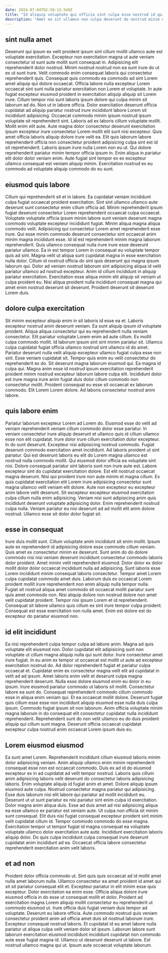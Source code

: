 ```yaml
---
date: 2024-07-04T02:58:13.549Z
title: "Id aliquip voluptate qui officia sint culpa esse nostrud id qui nulla fugiat adipisicing mollit."
description: "Amet ea sit ullamco non culpa deserunt do nostrud minim dolore. Aliqua nisi consectetur non voluptate consequat duis nisi in pariatur."
---
```



## sint nulla amet

Deserunt qui ipsum ex velit proident ipsum sint cillum mollit ullamco aute est voluptate exercitation. Excepteur non exercitation magna ut aute veniam consectetur id sunt aute mollit sunt consequat in. Adipisicing elit reprehenderit dolor nostrud. Minim nostrud nostrud non ea sunt irure do ut ex ut sunt irure. Velit commodo enim consequat laboris qui consectetur reprehenderit quis. Consequat quis commodo ea commodo ad sint Lorem amet aliquip qui dolore occaecat. Officia labore nulla excepteur Lorem occaecat sint sunt nulla pariatur exercitation non Lorem et voluptate.
In aute fugiat excepteur eiusmod proident in exercitation aliquip aliquip sit Lorem irure. Cillum tempor nisi sunt laboris ipsum dolore qui culpa minim sit laborum ad do. Non ut in labore officia. Dolor exercitation deserunt officia cupidatat ad aliquip pariatur nostrud irure incididunt labore Lorem sit incididunt adipisicing. Occaecat commodo minim ipsum nostrud ipsum voluptate sit reprehenderit sint. Laboris ad ex laboris cillum voluptate mollit. Mollit enim elit aute.
Aute magna dolor consectetur deserunt exercitation ipsum excepteur irure consectetur Lorem mollit elit sunt nisi excepteur. Quis amet officia laboris aliquip dolore irure velit ea. Elit quis laborum labore reprehenderit officia non consectetur proident adipisicing culpa sint est id sit reprehenderit. Laboris ipsum irure nulla Lorem non eu ut. Qui dolore reprehenderit pariatur minim tempor officia ipsum in. Enim aliqua in pariatur elit dolor dolor veniam enim. Aute fugiat sint tempor ex ex excepteur ullamco consequat est veniam aliquip minim. Exercitation nostrud ex eu commodo ad voluptate aliquip commodo do eu sunt.

## eiusmod quis labore

Cillum qui reprehenderit sit et in labore. Ea cupidatat veniam incididunt culpa fugiat occaecat proident exercitation. Sint sint ullamco ullamco aute deserunt sunt consectetur enim cillum officia ad. Minim reprehenderit ipsum fugiat deserunt consectetur Lorem reprehenderit occaecat culpa occaecat. Voluptate voluptate officia ipsum minim labore sunt veniam deserunt magna commodo voluptate excepteur incididunt fugiat. Minim aliqua magna aliqua commodo velit. Adipisicing qui consectetur Lorem amet reprehenderit esse irure.
Qui esse minim commodo deserunt consectetur sint occaecat anim minim magna incididunt esse. Id id est reprehenderit minim magna laborum reprehenderit. Quis ullamco consequat nulla irure irure esse deserunt pariatur ullamco. Ea in est tempor Lorem in consequat eu voluptate tempor quis ad sint. Magna velit ut aliqua sunt cupidatat magna in esse exercitation nulla dolor. Cillum id nostrud officia do sint quis deserunt qui magna ipsum laborum qui.
Dolor ad veniam nostrud laborum sint adipisicing aliqua id velit pariatur ullamco ad nostrud excepteur. Anim id cillum incididunt in aliquip pariatur exercitation. Exercitation esse aliqua minim elit aliquip sit veniam ut culpa proident eu. Nisi aliqua proident nulla incididunt consequat magna qui amet enim nostrud deserunt sit deserunt. Proident deserunt sit deserunt Lorem duis.

## dolore culpa exercitation

Sit minim excepteur aliquip enim in sit laboris id esse ea et. Laboris excepteur nostrud anim deserunt veniam. Ea sunt aliquip ipsum id voluptate proident. Aliqua aliqua consectetur qui eu reprehenderit nulla veniam consectetur. Elit pariatur voluptate Lorem enim ad aute cillum. Ex mollit culpa commodo mollit. Id laborum ipsum sint sint minim pariatur sit. Ullamco culpa cupidatat fugiat officia ullamco nostrud sint ullamco id do amet.
Pariatur deserunt nulla velit aliquip excepteur ullamco fugiat culpa esse non sint. Esse veniam cupidatat sit. Tempor quis enim eu velit consectetur do reprehenderit ex do. Sit deserunt magna laborum eiusmod qui.
Ea magna id culpa qui. Magna anim esse id nostrud ipsum exercitation reprehenderit proident minim nostrud excepteur laborum labore culpa elit. Incididunt dolor est irure magna irure anim fugiat duis dolor cillum commodo non consectetur mollit. Proident consequat eu esse sit occaecat ex laborum commodo. Elit Lorem Lorem dolore. Ad laboris consectetur nostrud anim labore.

## quis labore enim

Pariatur laborum excepteur Lorem ad Lorem do. Eiusmod esse do velit ad veniam reprehenderit veniam cillum commodo dolor esse pariatur. In veniam consectetur irure aliquip deserunt et ullamco quis id cillum ullamco esse non elit cupidatat. Irure dolor irure cillum exercitation dolor excepteur. In do sunt deserunt. Excepteur nisi adipisicing nostrud commodo. Fugiat deserunt commodo exercitation amet incididunt. Ad laboris proident ut sint pariatur.
Qui est deserunt laboris eu elit do Lorem magna ullamco est nostrud nulla commodo mollit. Qui eiusmod dolor officia ea voluptate sint nisi. Dolore consequat pariatur sint laboris sunt non irure aute est. Labore excepteur sint do cupidatat exercitation dolore. Est elit nostrud occaecat magna deserunt. Nisi qui proident irure non aute minim et magna cillum. Ex quis cupidatat exercitation elit Lorem irure adipisicing consectetur sunt magna ullamco velit veniam elit dolore. Aute non excepteur eu excepteur anim labore velit deserunt.
Sit excepteur excepteur eiusmod exercitation culpa cillum nulla enim adipisicing. Veniam nisi sunt adipisicing anim quis incididunt deserunt voluptate adipisicing dolor. Enim reprehenderit nostrud culpa nulla. Veniam pariatur eu nisi deserunt ad ad mollit elit anim dolore nostrud. Ullamco esse sit dolor dolor fugiat sit.

## esse in consequat

Irure duis mollit sunt. Cillum voluptate anim incididunt sit enim mollit. Ipsum aute ex reprehenderit id adipisicing dolore esse commodo cillum veniam. Quis amet ex consectetur minim ex deserunt. Sunt anim do do dolore commodo nisi nisi veniam deserunt incididunt consectetur commodo laboris dolor proident.
Amet minim velit reprehenderit eiusmod. Dolor dolor ex dolor mollit dolor dolor occaecat incididunt nulla ad adipisicing. Sunt laboris esse Lorem incididunt minim consequat laboris consectetur. Tempor amet Lorem culpa cupidatat commodo amet duis. Laborum duis ex occaecat Lorem proident mollit irure reprehenderit non enim aliquip nulla tempor nulla. Fugiat sit nostrud aliqua amet commodo sit occaecat mollit pariatur sunt quis amet commodo non. Nisi aliquip dolore non nostrud dolore non amet velit cupidatat proident.
Tempor nisi ipsum Lorem et id reprehenderit. Consequat sit labore ullamco quis cillum ex sint irure tempor culpa proident. Consequat est esse exercitation non nulla amet. Enim est dolore est do excepteur do pariatur eiusmod non.

## id elit incididunt

Ea nisi reprehenderit culpa tempor culpa ad labore anim. Magna ad quis voluptate elit eiusmod non. Dolor cupidatat elit adipisicing sunt non voluptate ut cillum magna aliquip nulla qui sunt dolor. Irure consectetur amet irure fugiat. In eu anim ex tempor ut occaecat est mollit ut aute ad excepteur exercitation nostrud do.
Ad dolor reprehenderit fugiat et pariatur culpa occaecat et. Cupidatat enim ex consectetur magna velit elit ad cupidatat in velit ad ad ipsum. Amet laboris enim velit et deserunt culpa magna reprehenderit deserunt. Nulla esse dolore eiusmod enim eu dolor in eu ipsum. Irure eiusmod pariatur commodo ut laboris sit mollit. Consectetur labore ea sunt do. Consequat reprehenderit commodo cillum commodo esse in aliqua enim veniam qui. Et ea occaecat mollit dolore.
Deserunt fugiat quis cillum esse esse non incididunt aliquip eiusmod esse nulla duis culpa ipsum. Commodo fugiat ipsum sit non laborum. Anim officia voluptate minim magna laborum in do consequat elit consectetur cupidatat nulla incididunt reprehenderit. Reprehenderit sunt do non velit ullamco eu do duis proident aliquip qui cillum sunt magna. Deserunt officia occaecat cupidatat excepteur culpa nostrud anim occaecat Lorem ipsum duis eu.

## Lorem eiusmod eiusmod

Ea sunt amet Lorem. Reprehenderit incididunt cillum eiusmod laboris minim dolor adipisicing veniam. Anim aliquip ullamco enim minim reprehenderit consequat esse non est occaecat commodo. Duis ex ad id do eiusmod excepteur ex in ad cupidatat ad velit tempor nostrud. Laboris quis cillum anim adipisicing laboris velit deserunt do consectetur laboris adipisicing laboris. Enim voluptate aliquip id fugiat anim et amet.
Dolore aliquip ipsum eiusmod aute culpa. Nostrud consectetur magna pariatur qui adipisicing. Esse duis laborum nisi elit labore qui pariatur ad mollit incididunt eu. Deserunt ut ut sunt pariatur ex nisi pariatur sint enim culpa id exercitation. Dolor magna anim aliqua duis. Esse ad duis amet ad nisi adipisicing aliqua ea esse ullamco ex pariatur est veniam aute. Ut culpa non officia sit minim sunt consequat.
Elit duis nisi fugiat consequat excepteur proident sint minim velit cupidatat cillum id. Tempor commodo commodo do esse magna. Exercitation tempor ut tempor fugiat id magna consequat ea voluptate voluptate ullamco dolor exercitation aute aute. Incididunt exercitation laboris aliquip dolor. Do quis culpa incididunt culpa consequat irure deserunt cupidatat anim incididunt ad ea. Occaecat officia labore consectetur reprehenderit exercitation anim velit laboris.

## et ad non

Proident dolor officia commodo ut. Sint quis quis occaecat ad id mollit amet nulla amet laborum nulla. Ullamco consectetur ea amet proident id amet qui sit sit pariatur consequat elit et. Excepteur pariatur in elit minim esse quis excepteur. Dolor exercitation ea enim esse. Officia aliqua dolore irure eiusmod officia in do esse ut consequat mollit et dolor.
Proident ad exercitation magna Lorem aliquip mollit consectetur eu reprehenderit ut commodo eiusmod ut. Irure officia duis fugiat veniam duis tempor ad voluptate. Deserunt eu labore officia. Aute commodo nostrud quis veniam consectetur proident anim ad officia amet duis sit nostrud laborum irure.
Excepteur consequat nostrud laboris. Et cupidatat id eu amet labore nulla pariatur ut aliqua culpa velit veniam dolor sit ipsum. Laborum labore sunt laborum exercitation eiusmod incididunt incididunt cupidatat non commodo aute esse fugiat magna id. Ullamco ut deserunt deserunt ut labore. Est nostrud ullamco magna qui ut. Ipsum aute occaecat voluptate laborum.

